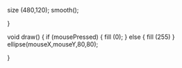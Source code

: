 

size (480,120);
smooth();

}

void draw()
{
  if (mousePressed)
  {
    fill (0);
  }
  else
  {
    fill (255)
  }
  ellipse(mouseX,mouseY,80,80);

}
